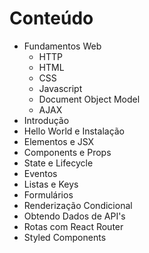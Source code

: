 # Conteúdo

- Fundamentos Web
    - HTTP
    - HTML
    - CSS
    - Javascript
    - Document Object Model
    - AJAX
- Introdução
- Hello World e Instalação
- Elementos e JSX
- Components e Props
- State e Lifecycle
- Eventos
- Listas e Keys
- Formulários
- Renderização Condicional
- Obtendo Dados de API's
- Rotas com React Router
- Styled Components
